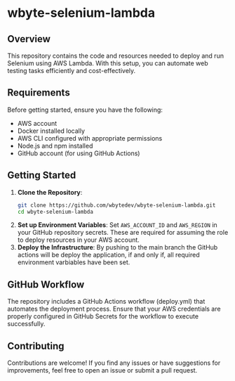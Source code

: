 # wbyte-selenium-lambda

## Overview
This repository contains the code and resources needed to deploy and run Selenium using AWS Lambda. With this setup, you can automate web testing tasks efficiently and cost-effectively.

## Requirements
Before getting started, ensure you have the following:
- AWS account
- Docker installed locally
- AWS CLI configured with appropriate permissions
- Node.js and npm installed
- GitHub account (for using GitHub Actions)

## Getting Started
1. **Clone the Repository**: 
   ```bash
   git clone https://github.com/wbytedev/wbyte-selenium-lambda.git
   cd wbyte-selenium-lambda
2. **Set up Environment Variables**:
   Set `AWS_ACCOUNT_ID` and `AWS_REGION` in your GitHub repository secrets. These are required for assuming the role to deploy resources in your AWS account.
3. **Deploy the Infrastructure**:
   By pushing to the main branch the GitHub actions will be deploy the application, if and only if, all required environment varbiables have been set. 

## GitHub Workflow
The repository includes a GitHub Actions workflow (deploy.yml) that automates the deployment process.
Ensure that your AWS credentials are properly configured in GitHub Secrets for the workflow to execute successfully.

## Contributing
Contributions are welcome! If you find any issues or have suggestions for improvements, feel free to open an issue or submit a pull request.